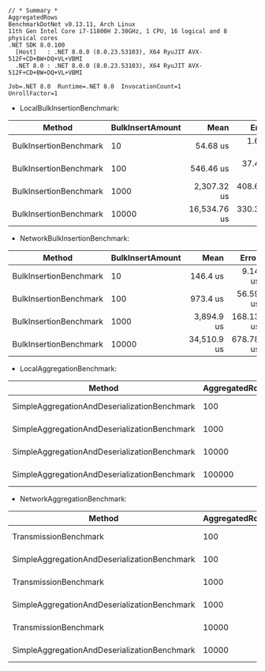 ```
// * Summary *
AggregatedRows
BenchmarkDotNet v0.13.11, Arch Linux
11th Gen Intel Core i7-11800H 2.30GHz, 1 CPU, 16 logical and 8 physical cores
.NET SDK 8.0.100
  [Host]   : .NET 8.0.0 (8.0.23.53103), X64 RyuJIT AVX-512F+CD+BW+DQ+VL+VBMI
  .NET 8.0 : .NET 8.0.0 (8.0.23.53103), X64 RyuJIT AVX-512F+CD+BW+DQ+VL+VBMI

Job=.NET 8.0  Runtime=.NET 8.0  InvocationCount=1  
UnrollFactor=1 
```

- LocalBulkInsertionBenchmark:

| Method                 | BulkInsertAmount | Mean         | Error      | StdDev       | Median       |
|----------------------- |----------------- |-------------:|-----------:|-------------:|-------------:|
| BulkInsertionBenchmark | 10               |     54.68 us |   1.608 us |     4.561 us |     53.77 us |
| BulkInsertionBenchmark | 100              |    546.46 us |  37.468 us |   107.504 us |    517.97 us |
| BulkInsertionBenchmark | 1000             |  2,307.32 us | 408.688 us | 1,139.260 us |  1,741.34 us |
| BulkInsertionBenchmark | 10000            | 16,534.76 us | 330.394 us |   921.007 us | 16,496.62 us |



- NetworkBulkInsertionBenchmark:

| Method                 | BulkInsertAmount | Mean        | Error     | StdDev      | Median      |
|----------------------- |----------------- |------------:|----------:|------------:|------------:|
| BulkInsertionBenchmark | 10               |    146.4 us |   9.14 us |    26.24 us |    143.5 us |
| BulkInsertionBenchmark | 100              |    973.4 us |  56.59 us |   161.46 us |    957.9 us |
| BulkInsertionBenchmark | 1000             |  3,894.9 us | 168.13 us |   445.86 us |  3,733.3 us |
| BulkInsertionBenchmark | 10000            | 34,510.9 us | 678.78 us | 1,323.90 us | 34,326.4 us |


- LocalAggregationBenchmark:

| Method                                       | AggregatedRows | Mean        | Error     | StdDev    | Median      |
|--------------------------------------------- |--------------- |------------:|----------:|----------:|------------:|
| SimpleAggregationAndDeserializationBenchmark | 100            |    291.2 us |  24.90 us |  73.02 us |    297.6 us |
| SimpleAggregationAndDeserializationBenchmark | 1000           |    910.1 us | 131.40 us | 364.12 us |    705.8 us |
| SimpleAggregationAndDeserializationBenchmark | 10000          |  5,733.5 us | 112.64 us | 120.52 us |  5,746.3 us |
| SimpleAggregationAndDeserializationBenchmark | 100000         | 63,230.0 us | 966.58 us | 904.14 us | 63,521.0 us |


- NetworkAggregationBenchmark:

| Method                                       | AggregatedRows | Mean     | Error    | StdDev   | Median   |
|--------------------------------------------- |--------------- |---------:|---------:|---------:|---------:|
| TransmissionBenchmark                        | 100            | 41.04 ms | 0.270 ms | 0.240 ms | 41.05 ms |
| SimpleAggregationAndDeserializationBenchmark | 100            | 41.74 ms | 0.679 ms | 0.974 ms | 41.46 ms |
| TransmissionBenchmark                        | 1000           | 43.72 ms | 0.866 ms | 1.749 ms | 43.15 ms |
| SimpleAggregationAndDeserializationBenchmark | 1000           | 47.31 ms | 0.938 ms | 1.916 ms | 46.16 ms |
| TransmissionBenchmark                        | 10000          | 42.13 ms | 0.815 ms | 1.269 ms | 42.10 ms |
| SimpleAggregationAndDeserializationBenchmark | 10000          | 35.58 ms | 0.340 ms | 0.847 ms | 35.33 ms |


